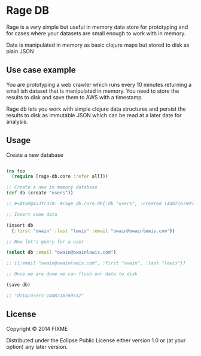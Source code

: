 # Rage DB

Rage is a very simple but useful in memory data store for prototyping and for cases
where your datasets are small enough to work with in memory.

Data is manipulated in memory as basic clojure maps but stored to disk as plain JSON

## Use case example

You are prototyping a web crawler which runs every 10 minutes returning a small ish dataset
that is manipulated in memory. You need to store the results to disk and save them to AWS with a timestamp.

Rage db lets you work with simple clojure data structures and persist the results to disk as immutable JSON which can be read at a later date for analysis.

## Usage

Create a new database

```clojure

(ns foo
  (require [rage-db.core :refer all]))

;; Create a new in memory database
(def db (create "users"))

;; #<Atom@453fc370: #rage_db.core.DB{:db "users", :created 1408216769512, :data []}>

;; Insert some data

(insert db
  {:first "owain" :last "lewis" :email "owain@owainlewis.com"})

;; Now let's query for a user

(select db :email "owain@owainlewis.com")

;; [{:email "owain@owainlewis.com", :first "owain", :last "lewis"}]

;; Once we are done we can flush our data to disk

(save db)

;; "data/users-1408216769512"

```

## License

Copyright © 2014 FIXME

Distributed under the Eclipse Public License either version 1.0 or (at
your option) any later version.
